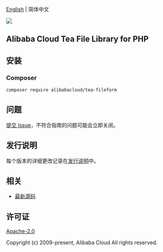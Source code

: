 [English](README.md) | 简体中文

![](https://aliyunsdk-pages.alicdn.com/icons/AlibabaCloud.svg)

## Alibaba Cloud Tea File Library for PHP

## 安装

### Composer

```bash
composer require alibabacloud/tea-fileform
```

## 问题

[提交 Issue](https://github.com/aliyun/tea-fileform/issues/new)，不符合指南的问题可能会立即关闭。

## 发行说明

每个版本的详细更改记录在[发行说明](./ChangeLog.txt)中。

## 相关

* [最新源码](https://github.com/aliyun/tea-fileform)

## 许可证

[Apache-2.0](http://www.apache.org/licenses/LICENSE-2.0)

Copyright (c) 2009-present, Alibaba Cloud All rights reserved.
